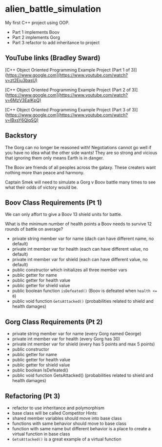 # alien_battle_simulation

My first C++ project using OOP.

- Part 1 implements Boov
- Part 2 implements Gorg
- Part 3 refactor to add inheritance to project

## YouTube links (Bradley Sward)
[C++ Object Oriented Programming Example Project (Part 1 of 3)] (https://www.google.com](https://www.youtube.com/watch?v=zt2Eju3basU)

[C++ Object Oriented Programming Example Project (Part 2 of 3)] (https://www.google.com](https://www.youtube.com/watch?v=6MzV3EaIKpQ)

[C++ Object Oriented Programming Example Project (Part 3 of 3)] (https://www.google.com](https://www.youtube.com/watch?v=IBxsY6QlqSQ)

## Backstory
The Gorg can no longer be reasoned with! 
Negotiations cannot go well if you have no idea what the other side wants! 
They are so strong and vicious that ignoring them only means Earth is in danger.

The Boov are friends of all peoples across the galaxy. 
These creaters want nothing more than peace and harmony.

Captain Smek will need to simulate a Gorg v Boov battle many times to see what their odds of victory would be.

## Boov Class Requirements (Pt 1)
We can only affort to give a Boov 13 shield units for battle. 

What is the minimum number of health points a Boov needs to survive 12 rounds of battle on average?

- private string member var for name (dach can have different name, no default)
- private int member var for health (each can have different value, no default)
- private int member var for shield (each can have different value, no default)
- public constructor which initializes all three member vars
- public getter for name
- public getter for health value
- public getter for shield value
- public boolean function `isDefeated()` (Boov is defeated when `health <= 0`)
- public void function `GetsAttacked()` (probabilities related to shield and health damages)

## Gorg Class Requirements (Pt 2)
- private string member var for name (every Gorg named George)
- private int member var for health (every Gorg has 30)
- private int member var for shield (every has 5 points and max 5 points)
- public constructor
- public getter for name
- public getter for health value
- public getter for shield value
- public boolean IsDefeated()
- public void function GetsAttacked() (probabilities related to shield and health damages)

## Refactoring (Pt 3)
- refactor to use inheritance and polymorphism
- base class will be called Competitor
Hints:
- shared member variables should move into base class
- functions with same behavior should move to base class
- function with same name but different behavior is a place to create a virtual function in base class
- `GetsAttacked()` is a great example of a virtual function




